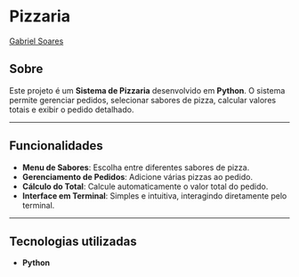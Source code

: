 # Pizzaria

[Gabriel Soares](https://www.linkedin.com/in/gabriel-soares-3098782b0/)

## Sobre
Este projeto é um **Sistema de Pizzaria** desenvolvido em **Python**. O sistema permite gerenciar pedidos, selecionar sabores de pizza, calcular valores totais e exibir o pedido detalhado.

---

## Funcionalidades
- **Menu de Sabores**: Escolha entre diferentes sabores de pizza.
- **Gerenciamento de Pedidos**: Adicione várias pizzas ao pedido.
- **Cálculo do Total**: Calcule automaticamente o valor total do pedido.
- **Interface em Terminal**: Simples e intuitiva, interagindo diretamente pelo terminal.

---

## Tecnologias utilizadas
- **Python**

